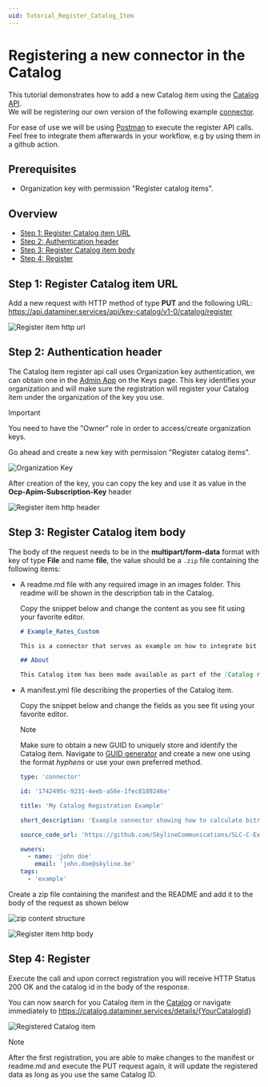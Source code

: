 ```yaml
---
uid: Tutorial_Register_Catalog_Item
---
```


# Registering a new connector in the Catalog

This tutorial demonstrates how to add a new Catalog item using the [Catalog API](xref:Register_Catalog_Item).  
We will be registering our own version of the following example [connector](https://github.com/SkylineCommunications/SLC-C-Example_Rates-Custom).  

For ease of use we will be using [Postman](https://www.postman.com/) to execute the register API calls. Feel free to integrate them afterwards in your workflow, e.g by using them in a github action.

## Prerequisites

- Organization key with permission "Register catalog items".

## Overview

- [Step 1: Register Catalog item URL](#step-1-register-catalog-item-url)
- [Step 2: Authentication header](#step-2-authentication-header)
- [Step 3: Register Catalog item body](#step-3-register-catalog-item-body)
- [Step 4: Register](#step-4-register)

## Step 1: Register Catalog item URL

Add a new request with HTTP method of type **PUT** and the following URL: <https://api.dataminer.services/api/key-catalog/v1-0/catalog/register>

![Register item http url](~/user-guide/images/tutorial_catalog_registration_item_url.png)

## Step 2: Authentication header

The Catalog item register api call uses Organization key authentication, we can obtain one in the [Admin App](https://admin.dataminer.services/) on the Keys page. 
This key identifies your organization and will make sure the registration will register your Catalog item under the organization of the key you use.

> [!IMPORTANT]
> You need to have the "Owner" role in order to access/create organization keys.

Go ahead and create a new key with permission "Register catalog items".

![Organization Key](~/user-guide/images/tutorial_catalog_registration_create_org_key.png)

After creation of the key, you can copy the key and use it as value in the **Ocp-Apim-Subscription-Key** header  

![Register item http header](~/user-guide/images/tutorial_catalog_registration_urlandheaders.png)

## Step 3: Register Catalog item body

The body of the request needs to be in the **multipart/form-data** format with key of type **File** and name **file**, the value should be a `.zip` file containing the following items:

- A readme.md file with any required image in an images folder. This readme will be shown in the description tab in the Catalog.

  Copy the snippet below and change the content as you see fit using your favorite editor.

  ```md
  # Example_Rates_Custom

  This is a connector that serves as example on how to integrate bit rates.

  ## About

  This Catalog item has been made available as part of the [Catalog registration tutorial](https://docs.dataminer.services/tutorials/Tutorials.html)
  ```

- A manifest.yml file describing the properties of the Catalog item.

  Copy the snippet below and change the fields as you see fit using your favorite editor.

  > [!NOTE]
  > Make sure to obtain a new GUID to uniquely store and identify the Catalog item. Navigate to [GUID generator](https://guidgenerator.com/) and create a new one using the format *hyphens* or use your own preferred method.

  ```yml
  type: 'connector'

  id: '1742495c-9231-4eeb-a56e-1fec8189246e'

  title: 'My Catalog Registration Example'

  short_description: 'Example connector showing how to calculate bitrates and other rates on any changing numeric data.'

  source_code_url: 'https://github.com/SkylineCommunications/SLC-C-Example_Rates-Custom'

  owners:
    - name: 'john doe'
      email: 'john.doe@skyline.be'
  tags:
    - 'example'
  ```

Create a zip file containing the manifest and the README and add it to the body of the request as shown below

![zip content structure](~/user-guide/images/tutorial_catalog_registration_item_zip_structure.png)

![Register item http body](~/user-guide/images/tutorial_catalog_registration_item_body.png)

## Step 4: Register

Execute the call and upon correct registration you will receive HTTP Status 200 OK and the catalog id in the body of the response.

You can now search for you Catalog item in the [Catalog](https://catalog.dataminer.services/browse) or navigate immediately to https://catalog.dataminer.services/details/{YourCatalogId}

![Registered Catalog item](~/user-guide/images/tutorial_catalog_registration_registered_item.png)

> [!NOTE]
> After the first registration, you are able to make changes to the manifest or readme.md and execute the PUT request again, it will update the registered data as long as you use the same Catalog ID.
